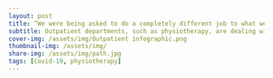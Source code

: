 ```yaml
---
layout: post
title: “We were being asked to do a completely different job to what we had been doing all of our careers” - physiotherapist Kay Hebden on the impact of Covid-19
subtitle: Outpatient departments, such as physiotherapy, are dealing with a global pandemic which has altered the working environment in a plethora of ways.
cover-img: /assets/img/Outpatient infographic.png
thumbnail-img: /assets/img/
share-img: /assets/img/path.jpg
tags: [Covid-19, physiotherapy]
---
```


